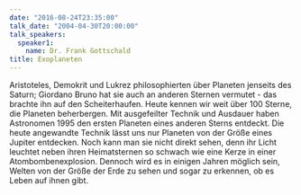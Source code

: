 ```yaml
---
date: "2016-08-24T23:35:00"
talk_date: "2004-04-30T20:00:00"
talk_speakers:
  speaker1:
    name: Dr. Frank Gottschald
title: Exoplaneten
---
```


Aristoteles, Demokrit und Lukrez philosophierten über Planeten jenseits des Saturn; Giordano Bruno hat sie auch an anderen Sternen vermutet - das brachte ihn auf den Scheiterhaufen.
Heute kennen wir weit über 100 Sterne, die Planeten beherbergen. Mit ausgefeilter Technik und Ausdauer haben Astronomen 1995 den ersten Planeten eines anderen Sterns entdeckt. Die heute angewandte Technik lässt uns nur Planeten von der Größe eines Jupiter entdecken. Noch kann man sie nicht direkt sehen, denn ihr Licht leuchtet neben ihren Heimatsternen so schwach wie eine Kerze in einer Atombombenexplosion. Dennoch wird es in einigen Jahren möglich sein, Welten von der Größe der Erde zu sehen und sogar zu erkennen, ob es Leben auf ihnen gibt.
